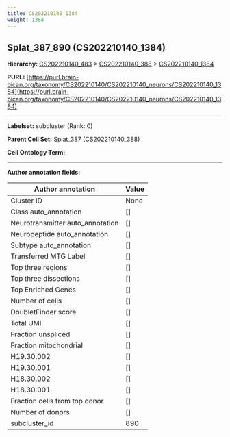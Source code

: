 ```yaml
---
title: CS202210140_1384
weight: 1384
---
```

## Splat_387_890 (CS202210140_1384)
<b>Hierarchy: </b>
[CS202210140_483](../CS202210140_483) >
[CS202210140_388](../CS202210140_388) >
[CS202210140_1384](../CS202210140_1384)

**PURL:** [https://purl.brain-bican.org/taxonomy/CS202210140/CS202210140_neurons/CS202210140_1384](https://purl.brain-bican.org/taxonomy/CS202210140/CS202210140_neurons/CS202210140_1384)

---


**Labelset:** subcluster (Rank: 0)

**Parent Cell Set:** Splat_387 ([CS202210140_388](../CS202210140_388))



**Cell Ontology Term:** 

[MARKER GENES.]: #


---

[TRANSFERRED ANNOTATIONS.]: #


[AUTHOR ANNOTATION FIELDS.]: #


**Author annotation fields:**

| Author annotation | Value |
|-------------------|-------|
|Cluster ID|None|
|Class auto_annotation|[]|
|Neurotransmitter auto_annotation|[]|
|Neuropeptide auto_annotation|[]|
|Subtype auto_annotation|[]|
|Transferred MTG Label|[]|
|Top three regions|[]|
|Top three dissections|[]|
|Top Enriched Genes|[]|
|Number of cells|[]|
|DoubletFinder score|[]|
|Total UMI|[]|
|Fraction unspliced|[]|
|Fraction mitochondrial|[]|
|H19.30.002|[]|
|H19.30.001|[]|
|H18.30.002|[]|
|H18.30.001|[]|
|Fraction cells from top donor|[]|
|Number of donors|[]|
|subcluster_id|890|
